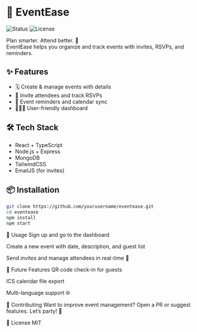 # 🎉 EventEase

![Status](https://img.shields.io/badge/status-beta-orange) ![License](https://img.shields.io/badge/license-MIT-blue.svg)

Plan smarter. Attend better. 🎊  
EventEase helps you organize and track events with invites, RSVPs, and reminders.


## ✨ Features
- 🗓️ Create & manage events with details
- 📩 Invite attendees and track RSVPs
- 🔔 Event reminders and calendar sync
- 🧑‍🤝‍🧑 User-friendly dashboard

## 🛠 Tech Stack
- React + TypeScript
- Node.js + Express
- MongoDB
- TailwindCSS
- EmailJS (for invites)

## 📦 Installation
```bash
git clone https://github.com/yourusername/eventease.git
cd eventease
npm install
npm start
```

🚀 Usage
Sign up and go to the dashboard

Create a new event with date, description, and guest list

Send invites and manage attendees in real-time 🎯

🔮 Future Features
QR code check-in for guests

ICS calendar file export

Multi-language support 🌐

🤝 Contributing
Want to improve event management? Open a PR or suggest features. Let’s party! 🎈

📜 License
MIT


